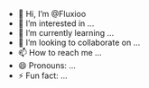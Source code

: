 - 👋 Hi, I’m @Fluxioo
- 👀 I’m interested in ...
- 🌱 I’m currently learning ...
- 💞️ I’m looking to collaborate on ...
- 📫 How to reach me ...
- 😄 Pronouns: ...
- ⚡ Fun fact: ...

<!---
Fluxioo/Fluxioo is a ✨ special ✨ repository because its `README.md` (this file) appears on your GitHub profile.
You can click the Preview link to take a look at your changes.
--->
